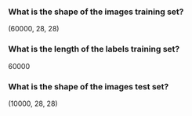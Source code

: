 ### What is the shape of the images training set?

(60000, 28, 28)

### What is the length of the labels training set? 
60000

### What is the shape of the images test set?
(10000, 28, 28)